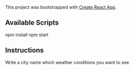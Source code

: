 This project was bootstrapped with [Create React App](https://github.com/facebook/create-react-app).

## Available Scripts
npm install 
npm start

## Instructions
Write a city name which weather conditions you want to see
